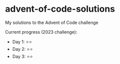# advent-of-code-solutions
My solutions to the Advent of Code challenge

Current progress (2023 challenge):
- Day 1: ⭐⭐
- Day 2: ⭐⭐
- Day 3: ⭐⭐